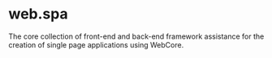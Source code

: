 # web.spa
The core collection of front-end and back-end framework assistance for the creation of single page applications using WebCore.
